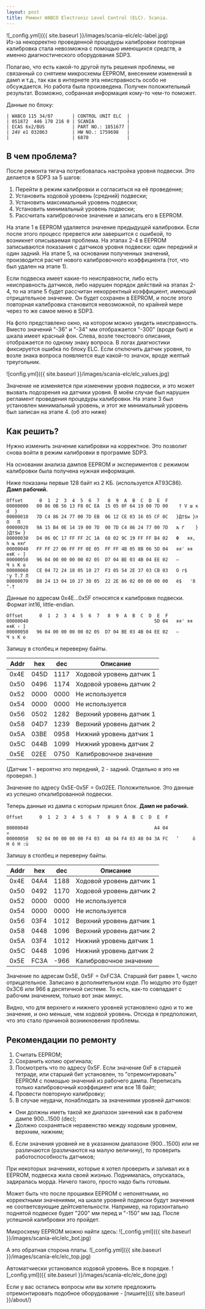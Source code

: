 ```yaml
---
layout: post
title: Ремонт WABCO Electronic Level Control (ELC). Scania.
---
```

![_config.yml]({{ site.baseurl }}/images/scania-elc/elc-label.jpg)  
Из-за некорректно проведенной процедуры калибровки повторная калибровка стала невозможна с помощью имеющихся средств, а именно диагностического оборудования SDP3.

Полагаю, что есть какой-то другой путь решения проблемы, не связанный со снятием микросхемы EEPROM, внесением изменений в дамп и т.д., так как в интернете эта неисправность особо не обсуждается. Но работа была произведена. Получен положительный результат. Возможно, собранная информация кому-то чем-то поможет.

Данные по блоку: 
```
| WABCO 115 34/07       | CONTROL UNIT ELC  |
| 051872  446 170 216 0 | SCANIA            |
| ECAS 6x2/BUS          | PART NO.: 1851677 |
| 24V e1 032063         | HW NO.: 1759698   |
|                       | 6870              | 
```

## В чем проблема?
После ремонта тягача потребовалась настройка уровня подвески. Это делается в SDP3 за 5 шагов:
 1. Перейти в режим калибровки и согласиться на её проведение;
 2. Установить ходовой уровень (средний) подвески;
 3. Установить максимальный уровень подвески;
 4. Установить минимальный уровень подвески;
 5. Рассчитать калибровочное значение и записать его в EEPROM.

На этапе 1 в EEPROM удаляется значение предыдущей калибровки. Если после этого процесс прервется или завершится с ошибкой, то возникнет описываемая проблема. На этапах 2-4 в EEPROM записываются показания с датчиков уровня подвески: один передний и один задний. На этапе 5, на основании полученных значений, производится расчет нового калибровочного коэффициента (тот, что был удален на этапе 1).

Если подвеска имеет какие-то неисправности, либо есть неисправность датчиков, либо нарушен порядок действий на этапах 2-4, то на этапе 5 будет рассчитан некорректный коэффициент, имеющий отрицательное значение. Он будет сохранен в EEPROM, и после этого повторная калибровка становится невозможной, по крайней мере через то же самое меню в SDP3.

На фото представлено окно, на котором можно увидеть неисправность. Вместо значений "-36" и "-34" мм отображается "-300" (вроде был) и шкала имеет красный фон. Слева, возле текстового описания, отображается по одному знаку вопроса. В логах диагностики фиксируется ошибка по блоку ELC. Если отключить датчик уровня, то возле знака вопроса появляется еще какой-то значок, вроде желтый треугольник.

![config.yml]({{ site.baseurl }}/images/scania-elc/elc_values.jpg)

Значение не изменяется при изменении уровня подвески, и это может вызвать подозрения на датчики уровня. В моём случае был нарушен регламент проведения процедуры калибровки. На этапе 3 был установлен минимальный уровень, и этот же минимальный уровень был записан на этапе 4. (об это ниже)

## Как решить?
Нужно изменить значение калибровки на корректное. Это позволит снова войти в режим калибровки в программе SDP3.

На основании анализа дампов EEPROM и экспериментов с режимом калибровки была получена нужная информация.

Ниже показаны первые 128 байт из 2 КБ. (используется AT93C86). **Дамп рабочий.**

```
Offset      0  1  2  3  4  5  6  7   8  9  A  B  C  D  E  F
00000000   00 86 0B 56 13 F8 0C EA  15 05 0F 64 19 00 7D 00    † V ш к   d  } 
00000010   7D C4 86 24 77 00 7D EB  06 12 CE 03 16 05 CF 0C   }Д†$w }л  О   П 
00000020   9A 15 B4 0E 14 19 00 7D  00 7D C4 86 24 77 00 7D   љ ґ    } }Д†$w }
00000030   D4 06 0C 17 FF FF 2C 1A  68 02 9C 19 FF FF B4 02   Ф   яя, h њ яяґ 
00000040   FF FF 27 06 FF FF 0E 05  FF FF 4B 05 8B 06 5D 04   яя' яя  яяK ‹ ] 
00000050   96 04 00 00 00 00 02 05  D7 04 BE 03 4B 04 EE 02   –       Ч ѕ K о 
00000060   CE 04 72 24 18 05 10 27  F3 05 54 2E 37 03 CB 03   О r$   'у T.7 Л 
00000070   B8 24 13 04 10 27 38 05  22 2E 86 02 00 00 00 00   ё$   '8 ".†     
```

Данные по адресам 0x4E...0x5F относятся к калибровке подвески. Формат int16, little-endian.
```
Offset      0  1  2  3  4  5  6  7   8  9  A  B  C  D  E  F
00000040                                              5D 04   яя' яя  яяK ‹ ] 
00000050   96 04 00 00 00 00 02 05  D7 04 BE 03 4B 04 EE 02   –       Ч ѕ K о 
```
Запишу в столбец и переверну байты.

| Addr | hex  | dec  | Описание                 |
| ---- | ---- | ---- | ------------------------ |
| 0x4E | 045D | 1117 | Ходовой уровень датчик 1 |
| 0x50 | 0496 | 1174 | Ходовой уровень датчик 2 |
| 0x52 | 0000 | 0000 | Не используется          |
| 0x54 | 0000 | 0000 | Не используется          |
| 0x56 | 0502 | 1282 | Верхний уровень датчик 1 |
| 0x58 | 04D7 | 1239 | Верхний уровень датчик 2 |
| 0x5A | 03BE | 0958 | Нижний уровень датчик 1  |
| 0x5C | 044B | 1099 | Нижний уровень датчик 2  |
| 0x5E | 02EE | 0750 | Калибровочное значение   |

(Датчик 1 - вероятно это передний, 2 - задний. Отдельно я это не проверял. )

Значение по адресу 0x5E-0x5F = 0x02EE. Положительное. Это данные из успешно откалиброванной подвески.


Теперь данные из дампа с которым пришел блок. **Дамп не рабочий.**
```
Offset      0  1  2  3  4  5  6  7   8  9  A  B  C  D  E  F

00000040                                              A4 04                 ¤ 
00000050   92 04 00 00 00 00 F4 03  48 04 F4 03 48 04 3A FC   ’     ô H ô H :ü
```
Запишу в столбец и переверну байты.

| Addr | hex  | dec  | Описание                 |
| ---- | ---- | ---- | ------------------------ |
| 0x4E | 04A4 | 1188 | Ходовой уровень датчик 1 |
| 0x50 | 0492 | 1170 | Ходовой уровень датчик 2 |
| 0x52 | 0000 | 0000 | Не используется          |
| 0x54 | 0000 | 0000 | Не используется          |
| 0x56 | 03F4 | 1012 | Верхний уровень датчик 1 |
| 0x58 | 0448 | 1096 | Верхний уровень датчик 2 |
| 0x5A | 03F4 | 1012 | Нижний уровень датчик 1  |
| 0x5C | 0448 | 1096 | Нижний уровень датчик 2  |
| 0x5E | FC3A | -966 | Калибровочное значение   |

Значение по адресам 0x5E, 0x5F = 0xFC3A. Старший бит равен 1, число отрицательное. Записано в дополнительном коде. По модулю это будет 0x3C6 или 966 в десятичной системе. То есть, как-то совпадает с рабочим значением, только вот знак минус.

Видно, что для верхнего и нижнего уровней установлено одно и то же значение, и оно меньше, чем ходовой уровень. Отсюда я предположил, что это стало причиной возникновения проблемы.

## Рекомендации по ремонту
 1. Считать EEPROM;
 2. Сохранить копию оригинала; 
 3. Посмотреть что по адресу 0x5F. Если значение 0xF в старшей тетраде, или старший бит установлен, то "отремонтировать" EEPROM с помощью значений из рабочего дампа. Переписать только калибровочный коэффициент или все 18 байт;
 4. Провести повторную калибровку;
 5. В случае неудачи, понаблюдать за значениями уровней датчиков:
   * Они должны иметь такой же диапазон занчений как в рабочем дампе 900...1500 (dec);
   * Должно сохраняться неравенство между ходовым уровнем, верхним, нижним;
 6. Если значения уровней не в указанном диапазоне (900...1500) или не различаются (различаются на малую величину), то проверить работоспособность датчиков;
   
При некоторых значениях, которые я хотел проверить и заливал их в EEPROM, подвеска жила своей жизнью. Поднималась, опускалась, задиралась морда. Ничего такого, просто надо быть готовым. 

Может быть что после прошивки EEPROM с непонятными, но корректными значениями, на шкале уровней подвески будут значения не соответсвующие дейтсивтельности. Например, на горизонтально поднятой подвеске будет "200" мм перед и "-150" мм зад. После успешной калибровки это пройдет. 

Микросхему EEPROM можно найти здесь:
![_config.yml]({{ site.baseurl }}/images/scania-elc/elc_bot.jpg)  

А это обратная сторона платы. 
![_config.yml]({{ site.baseurl }}/images/scania-elc/elc_top.jpg)  

Автоматчиески установился ходовой уровень. Все в порядке. 
![_config.yml]({{ site.baseurl }}/images/scania-elc/elc_done.jpg) 

Если у вас остались вопросы или вы хотите предложить отремонтировать подобное оборудование - [пишите]({{ site.baseurl }}/about/)